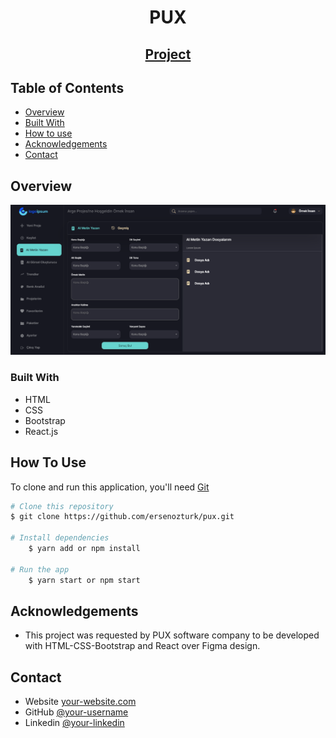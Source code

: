 <h1 align="center">PUX</h1>


<div align="center">
  <h2>
    <a target='_blank' href="https://ersenozturk-pux.netlify.app/">
      Project
    </a>
  </h2>
</div>

<!-- TABLE OF CONTENTS -->

## Table of Contents

- [Overview](#overview)
- [Built With](#built-with)
- [How to use](#how-to-use)
- [Acknowledgements](#acknowledgements)
- [Contact](#contact)

<!-- OVERVIEW -->

## Overview

![screenshot](./src/assets/overview.png)

### Built With


- HTML
- CSS
- Bootstrap
- React.js

## How To Use


To clone and run this application, you'll need [Git](https://git-scm.com) 
```bash
# Clone this repository
$ git clone https://github.com/ersenozturk/pux.git

# Install dependencies
    $ yarn add or npm install

# Run the app
    $ yarn start or npm start
```

## Acknowledgements
- This project was requested by PUX software company to be developed with HTML-CSS-Bootstrap and React over Figma design.

## Contact

- Website [your-website.com](https://ersenozturk-portfolio-website.netlify.app/)
- GitHub [@your-username](https://github.com/ersenozturk)
- Linkedin [@your-linkedin](https://www.linkedin.com/in/ozturkersen)
